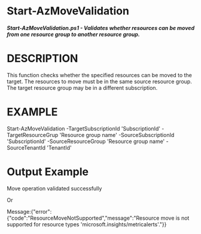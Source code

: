 # Start-AzMoveValidation


#####   Start-AzMoveValidation.ps1 - Validates whether resources can be moved from one resource group to another resource group.

# DESCRIPTION
   This function checks whether the specified resources can be moved to the target. The resources to move must be in the same source resource group. The target resource group may be in a different subscription.

# EXAMPLE
   Start-AzMoveValidation -TargetSubscriptionId 'SubscriptionId' -TargetResourceGrup 'Resource group name' -SourceSubscriptionId 'SubscriptionId' -SourceResourceGroup 'Resource group name' -SourceTenantId 'TenantId'

# Output Example
Move operation validated successfully

Or

Message:{"error":{"code":"ResourceMoveNotSupported","message":"Resource move is not supported for resource types 'microsoft.insights/metricalerts'."}}